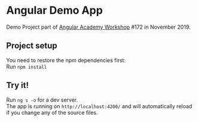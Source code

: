 # Angular Demo App

Demo Project part of <a href="https://angular.ac" target="_blank">Angular Academy Workshop</a> #172 in November 2019.

## Project setup

You need to restore the npm dependencies first:  
Run `npm install`

## Try it!

Run `ng s -o` for a dev server.  
The app is running on `http://localhost:4200/` and will automatically reload if you change any of the source files.